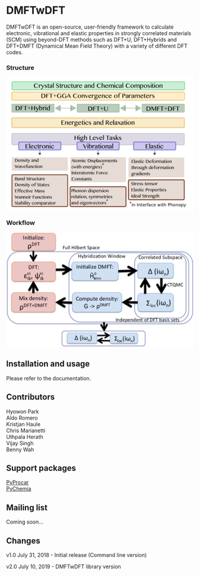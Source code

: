 DMFTwDFT
===========

DMFTwDFT is an open-source, user-friendly framework to calculate electronic, vibrational and elastic properties in strongly
correlated materials (SCM) using beyond-DFT methods such as DFT+U, DFT+Hybrids and DFT+DMFT (Dynamical Mean Field Theory) with a variety of different DFT codes.

### Structure <br /> 
![](web/summary.png)

### Workflow <br /> 
![](web/steps.png)



Installation and usage
----------------------

Please refer to the documentation. 

Contributors
------------
Hyowon Park <br />
Aldo Romero <br />
Kristjan Haule <br />
Chris Marianetti <br />
Uthpala Herath <br />
Vijay Singh <br />
Benny Wah <br />

Support packages
----------------
[PyProcar](https://github.com/uthpalah/PyProcar)
<br />
[PyChemia](https://github.com/MaterialsDiscovery/PyChemia)


Mailing list
--------------
Coming soon...


Changes
-------
v1.0 July 31, 2018 - Initial release (Command line version)

v2.0 July 10, 2019 - DMFTwDFT library version



	
